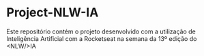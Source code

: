 # Project-NLW-IA
Este repositório contém o projeto desenvolvido com a utilização de Inteligência Artificial com a Rocketseat na  semana da 13º edição do &lt;NLW/>IA 
